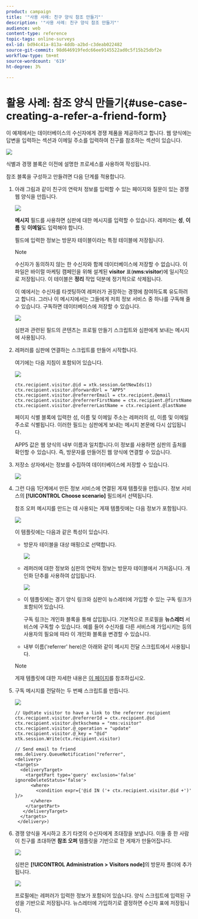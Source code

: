 ```yaml
---
product: campaign
title: '"사용 사례: 친구 양식 참조 만들기"'
description: '"사용 사례: 친구 양식 참조 만들기"'
audience: web
content-type: reference
topic-tags: online-surveys
exl-id: bd94c41a-813a-4ddb-a2bd-c3deab022482
source-git-commit: 98d646919fedc66ee9145522ad0c5f15b25dbf2e
workflow-type: tm+mt
source-wordcount: '619'
ht-degree: 3%

---
```


# 활용 사례: 참조 양식 만들기{#use-case-creating-a-refer-a-friend-form}

이 예제에서는 데이터베이스의 수신자에게 경쟁 제품을 제공하려고 합니다. 웹 양식에는 답변을 입력하는 섹션과 이메일 주소를 입력하여 친구를 참조하는 섹션이 있습니다.

![](assets/s_ncs_admin_survey_viral_sample_0.png)

식별과 경쟁 블록은 이전에 설명한 프로세스를 사용하여 작성됩니다.

참조 블록을 구성하고 만들려면 다음 단계를 적용합니다.

1. 아래 그림과 같이 친구의 연락처 정보를 입력할 수 있는 페이지와 질문이 있는 경쟁 웹 양식을 만듭니다.

   ![](assets/s_ncs_admin_survey_viral_sample_2.png)

   **메시지** 필드를 사용하면 심판에 대한 메시지를 입력할 수 있습니다. 레퍼러는 **성**, **이름** 및 **이메일**&#x200B;도 입력해야 합니다.

   필드에 입력한 정보는 방문자 테이블이라는 특정 테이블에 저장됩니다.

   >[!NOTE]
   >
   >수신자가 동의하지 않는 한 수신자와 함께 데이터베이스에 저장할 수 없습니다. 이 파일은 바이럴 마케팅 캠페인을 위해 설계된 **visitor** 표(**nms:visitor**)에 일시적으로 저장됩니다. 이 테이블은 **정리** 작업 덕분에 정기적으로 삭제됩니다.
   >
   >이 예에서는 수신자를 타겟팅하여 레퍼러가 권장하는 경쟁에 참여하도록 유도하려고 합니다. 그러나 이 메시지에서는 그들에게 저희 정보 서비스 중 하나를 구독해 줄 수 있습니다. 구독하면 데이터베이스에 저장할 수 있습니다.

   ![](assets/s_ncs_admin_survey_viral_sample_5.png)

   심판과 관련된 필드의 콘텐츠는 프로필 만들기 스크립트와 심판에게 보내는 메시지에 사용됩니다.

1. 레퍼러를 심판에 연결하는 스크립트를 만들어 시작합니다.

   여기에는 다음 지침이 포함되어 있습니다.

   ![](assets/s_ncs_admin_survey_viral_sample_4.png)

   ```
   ctx.recipient.visitor.@id = xtk.session.GetNewIds(1)
   ctx.recipient.visitor.@forwardUrl = "APP5"
   ctx.recipient.visitor.@referrerEmail = ctx.recipient.@email
   ctx.recipient.visitor.@referrerFirstName = ctx.recipient.@firstName
   ctx.recipient.visitor.@referrerLastName = ctx.recipient.@lastName
   ```

   페이지 식별 블록에 입력한 성, 이름 및 이메일 주소는 레퍼러의 성, 이름 및 이메일 주소로 식별됩니다. 이러한 필드는 심판에게 보내는 메시지 본문에 다시 삽입됩니다.

   APP5 값은 웹 양식의 내부 이름과 일치합니다.이 정보를 사용하면 심판의 출처를 확인할 수 있습니다. 즉, 방문자를 만들어진 웹 양식에 연결할 수 있습니다.

1. 저장소 상자에서는 정보를 수집하여 데이터베이스에 저장할 수 있습니다.

   ![](assets/s_ncs_admin_survey_viral_sample_4b.png)

1. 그런 다음 1단계에서 만든 정보 서비스에 연결된 게재 템플릿을 만듭니다. 정보 서비스의 **[!UICONTROL Choose scenario]** 필드에서 선택됩니다.

   참조 오퍼 메시지를 만드는 데 사용되는 게재 템플릿에는 다음 정보가 포함됩니다.

   ![](assets/s_ncs_admin_survey_viral_sample_7.png)

   이 템플릿에는 다음과 같은 특성이 있습니다.

   * 방문자 테이블을 대상 매핑으로 선택합니다.

      ![](assets/s_ncs_admin_survey_viral_sample_7b.png)

   * 레퍼러에 대한 정보와 심판의 연락처 정보는 방문자 테이블에서 가져옵니다. 개인화 단추를 사용하여 삽입됩니다.

      ![](assets/s_ncs_admin_survey_viral_sample_7a.png)

   * 이 템플릿에는 경기 양식 링크와 심판이 뉴스레터에 가입할 수 있는 구독 링크가 포함되어 있습니다.

      구독 링크는 개인화 블록을 통해 삽입됩니다. 기본적으로 프로필을 **뉴스레터** 서비스에 구독할 수 있습니다. 예를 들어 수신자를 다른 서비스에 가입시키는 등의 사용자의 필요에 따라 이 개인화 블록을 변경할 수 있습니다.

   * 내부 이름(&#39;referrer&#39; here)은 아래와 같이 메시지 전달 스크립트에서 사용됩니다.
   >[!NOTE]
   >
   >게재 템플릿에 대한 자세한 내용은 [이 페이지](../../delivery/using/about-templates.md)를 참조하십시오.

1. 구독 메시지를 전달하는 두 번째 스크립트를 만듭니다.

   ![](assets/s_ncs_admin_survey_viral_sample_7c.png)

   ```
   // Updtate visitor to have a link to the referrer recipient
   ctx.recipient.visitor.@referrerId = ctx.recipient.@id
   ctx.recipient.visitor.@xtkschema = "nms:visitor"
   ctx.recipient.visitor.@_operation = "update" 
   ctx.recipient.visitor.@_key = "@id" 
   xtk.session.Write(ctx.recipient.visitor)
   
   // Send email to friend
   nms.delivery.QueueNotification("referrer",
   <delivery>
   <targets>
     <deliveryTarget>
       <targetPart type='query' exclusion='false' ignoreDeleteStatus='false'>
         <where>
           <condition expr={'@id IN ('+ ctx.recipient.visitor.@id +')' }/>
         </where>
       </targetPart>
      </deliveryTarget>
     </targets>
    </delivery>)
   ```

1. 경쟁 양식을 게시하고 초기 타겟의 수신자에게 초대장을 보냅니다. 이들 중 한 사람이 친구를 초대하면 **참조 오퍼** 템플릿을 기반으로 한 게재가 만들어집니다.

   ![](assets/s_ncs_admin_survey_viral_sample_8.png)

   심판은 **[!UICONTROL Administration > Visitors node]**&#x200B;의 방문자 폴더에 추가됩니다.

   ![](assets/s_ncs_admin_survey_viral_sample_9.png)

   프로필에는 레퍼러가 입력한 정보가 포함되어 있습니다. 양식 스크립트에 입력된 구성을 기반으로 저장됩니다. 뉴스레터에 가입하기로 결정하면 수신자 표에 저장됩니다.
